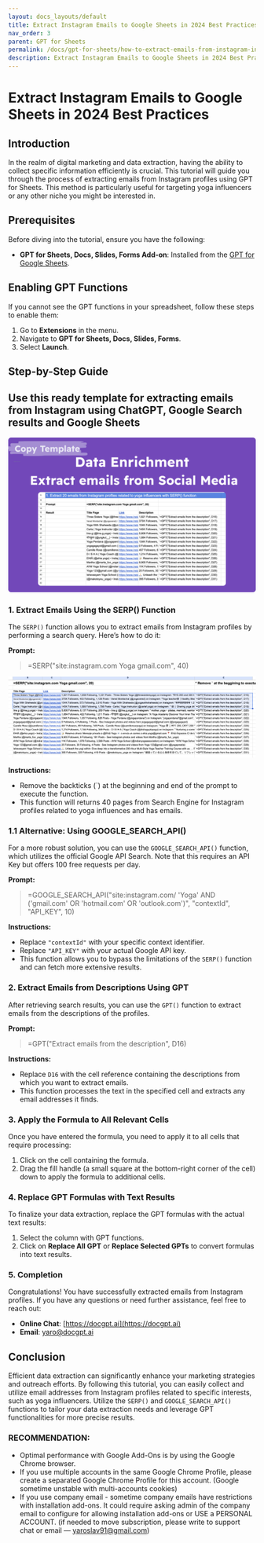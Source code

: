 ```yaml
---
layout: docs_layouts/default
title: Extract Instagram Emails to Google Sheets in 2024 Best Practices
nav_order: 3
parent: GPT for Sheets
permalink: /docs/gpt-for-sheets/how-to-extract-emails-from-instagram-into-google-sheets-2024-guide
description: Extract Instagram Emails to Google Sheets in 2024 Best Practices
---
```


# Extract Instagram Emails to Google Sheets in 2024 Best Practices

## Introduction

In the realm of digital marketing and data extraction, having the ability to collect specific information efficiently is crucial. This tutorial will guide you through the process of extracting emails from Instagram profiles using GPT for Sheets. This method is particularly useful for targeting yoga influencers or any other niche you might be interested in.

## Prerequisites

Before diving into the tutorial, ensure you have the following:

- **GPT for Sheets, Docs, Slides, Forms Add-on**: Installed from the [GPT for Google Sheets](https://workspace.google.com/u/0/marketplace/app/gpt_for_sheets_docs_forms_slides/466607203252).

## Enabling GPT Functions

If you cannot see the GPT functions in your spreadsheet, follow these steps to enable them:

1. Go to **Extensions** in the menu.
2. Navigate to **GPT for Sheets, Docs, Slides, Forms**.
3. Select **Launch**.

## Step-by-Step Guide


## Use this ready template for extracting emails from Instagram using ChatGPT, Google Search results and Google Sheets  

<a rel="nofollow" target="_blank" href="https://docs.google.com/spreadsheets/d/1NGwuIUOJxdWUsFvXqtpQczZ8uaAEY4ZvwS68OV-1_wg/template/preview">
          <img src="https://github.com/skiffer/hydra-docgpt.ai/blob/main/images/prev-extract-emails.png?raw=true" alt="gpt for sheets">
</a>


### 1. Extract Emails Using the SERP() Function

The `SERP()` function allows you to extract emails from Instagram profiles by performing a search query. Here’s how to do it:

**Prompt:**

> =SERP("site:instagram.com Yoga gmail.com", 40)

![Extract emails from Instagram in Google Sheets](https://github.com/skiffer/hydra-docgpt.ai/blob/main/images/article-extract-emails-instagram.png?raw=true)

**Instructions:**

- Remove the backticks (`) at the beginning and end of the prompt to execute the function.
- This function will returns 40 pages from Search Engine for Instagram profiles related to yoga influences and has emails.


### 1.1 Alternative: Using GOOGLE_SEARCH_API()

For a more robust solution, you can use the `GOOGLE_SEARCH_API()` function, which utilizes the official Google API Search. Note that this requires an API Key but offers 100 free requests per day.

**Prompt:**

> =GOOGLE_SEARCH_API("site:instagram.com/ 'Yoga' AND ('gmail.com' OR 'hotmail.com' OR 'outlook.com')", "contextId", "API_KEY", 10)

**Instructions:**

- Replace `"contextId"` with your specific context identifier.
- Replace `"API_KEY"` with your actual Google API key.
- This function allows you to bypass the limitations of the `SERP()` function and can fetch more extensive results.

### 2. Extract Emails from Descriptions Using GPT

After retrieving search results, you can use the `GPT()` function to extract emails from the descriptions of the profiles.

**Prompt:**

> =GPT("Extract emails from the description", D16)

**Instructions:**

- Replace `D16` with the cell reference containing the descriptions from which you want to extract emails.
- This function processes the text in the specified cell and extracts any email addresses it finds.

### 3. Apply the Formula to All Relevant Cells

Once you have entered the formula, you need to apply it to all cells that require processing:

1. Click on the cell containing the formula.
2. Drag the fill handle (a small square at the bottom-right corner of the cell) down to apply the formula to additional cells.

### 4. Replace GPT Formulas with Text Results

To finalize your data extraction, replace the GPT formulas with the actual text results:

1. Select the column with GPT functions.
2. Click on **Replace All GPT** or **Replace Selected GPTs** to convert formulas into text results.

### 5. Completion

Congratulations! You have successfully extracted emails from Instagram profiles. If you have any questions or need further assistance, feel free to reach out:

- **Online Chat**: [https://docgpt.ai](https://docgpt.ai)
- **Email**: yaro@docgpt.ai

## Conclusion

Efficient data extraction can significantly enhance your marketing strategies and outreach efforts. By following this tutorial, you can easily collect and utilize email addresses from Instagram profiles related to specific interests, such as yoga influencers. Utilize the `SERP()` and `GOOGLE_SEARCH_API()` functions to tailor your data extraction needs and leverage GPT functionalities for more precise results.



### RECOMMENDATION:
- Optimal performance with Google Add-Ons is by using the Google Chrome browser.
- If you use multiple accounts in the same Google Chrome Profile, please create a separated Google Chrome Profile for this account. (Google sometime unstable with multi-accounts cookies)
- If you use company email - sometime company emails have restrictions with installation add-ons. It could require asking admin of the company email to configure for allowing installation add-ons or USE a PERSONAL ACCOUNT. (if needed to move subscription, please write to support chat or email — yaroslav91@gmail.com)
